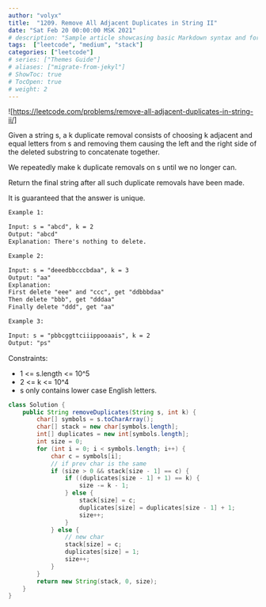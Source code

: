 ```yaml
---
author: "volyx"
title:  "1209. Remove All Adjacent Duplicates in String II"
date: "Sat Feb 20 00:00:00 MSK 2021"
# description: "Sample article showcasing basic Markdown syntax and formatting for HTML elements."
tags:  ["leetcode", "medium", "stack"]
categories: ["leetcode"]
# series: ["Themes Guide"]
# aliases: ["migrate-from-jekyl"]
# ShowToc: true
# TocOpen: true
# weight: 2
---
```


![https://leetcode.com/problems/remove-all-adjacent-duplicates-in-string-ii/]

Given a string s, a k duplicate removal consists of choosing k adjacent and equal letters from s and removing them causing the left and the right side of the deleted substring to concatenate together.

We repeatedly make k duplicate removals on s until we no longer can.

Return the final string after all such duplicate removals have been made.

It is guaranteed that the answer is unique.

```txt
Example 1:

Input: s = "abcd", k = 2
Output: "abcd"
Explanation: There's nothing to delete.

Example 2:

Input: s = "deeedbbcccbdaa", k = 3
Output: "aa"
Explanation: 
First delete "eee" and "ccc", get "ddbbbdaa"
Then delete "bbb", get "dddaa"
Finally delete "ddd", get "aa"

Example 3:

Input: s = "pbbcggttciiippooaais", k = 2
Output: "ps"
```

Constraints:

- 1 <= s.length <= 10^5
- 2 <= k <= 10^4
- s only contains lower case English letters.

```java
class Solution {
    public String removeDuplicates(String s, int k) {
        char[] symbols = s.toCharArray();
        char[] stack = new char[symbols.length];
        int[] duplicates = new int[symbols.length];
        int size = 0;
        for (int i = 0; i < symbols.length; i++) {
            char c = symbols[i];
            // if prev char is the same
            if (size > 0 && stack[size - 1] == c) {
                if ((duplicates[size - 1] + 1) == k) {
                    size -= k - 1;
                } else {
                    stack[size] = c;
                    duplicates[size] = duplicates[size - 1] + 1;
                    size++;
                }
            } else {
                // new char
                stack[size] = c;
                duplicates[size] = 1;
                size++;
            }
        }
        return new String(stack, 0, size);
    }
}
